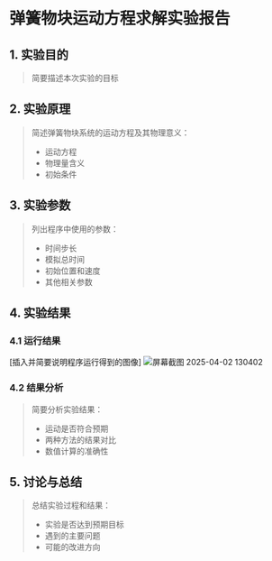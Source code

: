 # 弹簧物块运动方程求解实验报告

## 1. 实验目的

> 简要描述本次实验的目标

## 2. 实验原理

> 简述弹簧物块系统的运动方程及其物理意义：
> - 运动方程
> - 物理量含义
> - 初始条件

## 3. 实验参数

> 列出程序中使用的参数：
> - 时间步长
> - 模拟总时间
> - 初始位置和速度
> - 其他相关参数

## 4. 实验结果

### 4.1 运行结果

[插入并简要说明程序运行得到的图像]
![屏幕截图 2025-04-02 130402](https://github.com/user-attachments/assets/a6d2a1ae-5842-4063-ae97-39a674c3d2ea)


### 4.2 结果分析

> 简要分析实验结果：
> - 运动是否符合预期
> - 两种方法的结果对比
> - 数值计算的准确性

## 5. 讨论与总结

> 总结实验过程和结果：
> - 实验是否达到预期目标
> - 遇到的主要问题
> - 可能的改进方向


